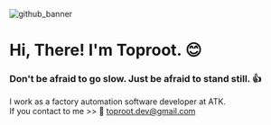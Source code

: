 ![github_banner](https://user-images.githubusercontent.com/119453895/204670976-341ebb65-b3f6-4d3e-bb81-a4c710d3a0e8.png)

# Hi, There! I'm Toproot. 😊
### Don't be afraid to go slow. Just be afraid to stand still. 👍

I work as a factory automation software developer at ATK. <br/>
If you contact to me >> 📧 toproot.dev@gmail.com
